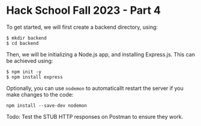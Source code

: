 # Hack School Fall 2023 - Part 4

To get started, we will first create a backend directory, using:

```
$ mkdir backend 
$ cd backend
```

Then, we will be initializing a Node.js app, and installing Express.js. This can be achieved using:

```
$ npm init -y
$ npm install express

```

Optionally, you can use `nodemon` to automaticallt restart the server if you make changes to the 
code:

```
npm install --save-dev nodemon
```



Todo: Test the STUB HTTP responses on Postman to ensure they work. 